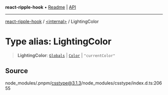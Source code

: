 **react-ripple-hook** • [Readme](../../README.md) \| [API](../../globals.md)

***

[react-ripple-hook](../../README.md) / [\<internal\>](../README.md) / LightingColor

# Type alias: LightingColor

> **LightingColor**: [`Globals`](Globals.md) \| [`Color`](Color-1.md) \| `"currentColor"`

## Source

node\_modules/.pnpm/csstype@3.1.3/node\_modules/csstype/index.d.ts:20655
